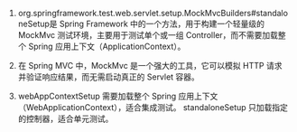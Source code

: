 1.  org.springframework.test.web.servlet.setup.MockMvcBuilders#standaloneSetup是 Spring Framework 中的一个方法，用于构建一个轻量级的 MockMvc 测试环境，主要用于测试单个或一组 Controller，而不需要加载整个 Spring 应用上下文（ApplicationContext）。

2.  在 Spring MVC 中，MockMvc 是一个强大的工具，它可以模拟 HTTP 请求并验证响应结果，而无需启动真正的 Servlet 容器。

3.  webAppContextSetup 需要加载整个 Spring 应用上下文（WebApplicationContext），适合集成测试。
     standaloneSetup 只加载指定的控制器，适合单元测试。